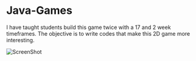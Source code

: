 Java-Games
==========

I have taught students build this game twice with a 17 and 2 week timeframes. The objective is to write codes that make this 2D game more interesting.

![ScreenShot]({webdeveloper.com/imagesvr_ce/webdeveloper/animation/holiday/christmas/gifs/bunny.gif})
